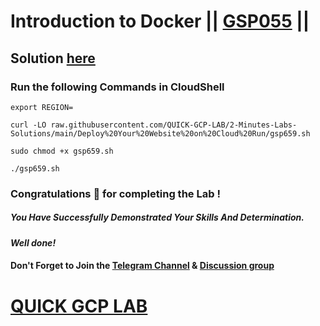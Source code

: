 # Introduction to Docker || [GSP055](https://www.cloudskillsboost.google/focuses/1029?parent=catalog) ||

## Solution [here]()

### Run the following Commands in CloudShell
```
export REGION=
```
```
curl -LO raw.githubusercontent.com/QUICK-GCP-LAB/2-Minutes-Labs-Solutions/main/Deploy%20Your%20Website%20on%20Cloud%20Run/gsp659.sh

sudo chmod +x gsp659.sh

./gsp659.sh
```

### Congratulations 🎉 for completing the Lab !

##### *You Have Successfully Demonstrated Your Skills And Determination.*

#### *Well done!*

#### Don't Forget to Join the [Telegram Channel](https://t.me/QuickGcpLab) & [Discussion group](https://t.me/QuickGcpLabChats)

# [QUICK GCP LAB](https://www.youtube.com/@quickgcplab)
